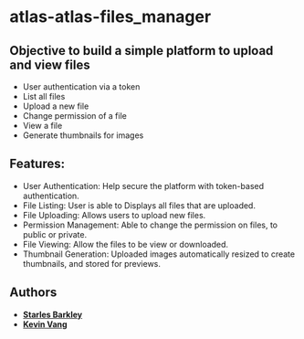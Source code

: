 # atlas-atlas-files_manager

## Objective to build a simple platform to upload and view files
- User authentication via a token
- List all files
- Upload a new file
- Change permission of a file
- View a file
- Generate thumbnails for images

## Features:
- User Authentication: Help secure the platform with token-based authentication.
- File Listing: User is able to Displays all files that are uploaded.
- File Uploading: Allows users to upload new files. 
- Permission Management: Able to change the permission on files, to public or private.
- File Viewing: Allow the files to be view or downloaded.
- Thumbnail Generation: Uploaded images automatically resized to create thumbnails, and stored for previews.

## Authors
- **[Starles Barkley](https://github.com/starles-barkley)**
- **[Kevin Vang](https://github.com/kvang2)**